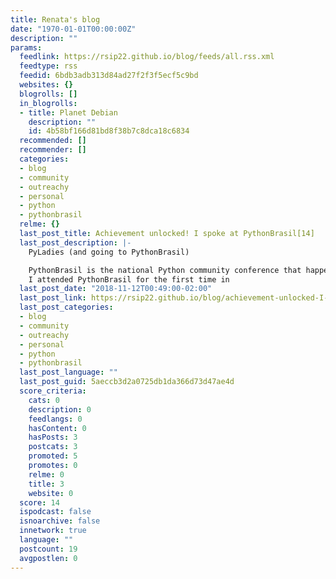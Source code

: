 ```yaml
---
title: Renata's blog
date: "1970-01-01T00:00:00Z"
description: ""
params:
  feedlink: https://rsip22.github.io/blog/feeds/all.rss.xml
  feedtype: rss
  feedid: 6bdb3adb313d84ad27f2f3f5ecf5c9bd
  websites: {}
  blogrolls: []
  in_blogrolls:
  - title: Planet Debian
    description: ""
    id: 4b58bf166d81bd8f38b7c8dca18c6834
  recommended: []
  recommender: []
  categories:
  - blog
  - community
  - outreachy
  - personal
  - python
  - pythonbrasil
  relme: {}
  last_post_title: Achievement unlocked! I spoke at PythonBrasil[14]
  last_post_description: |-
    PyLadies (and going to PythonBrasil)

    PythonBrasil is the national Python community conference that happens every year, usually in October, in Brazil.
    I attended PythonBrasil for the first time in
  last_post_date: "2018-11-12T00:49:00-02:00"
  last_post_link: https://rsip22.github.io/blog/achievement-unlocked-I-spoke-at-PythonBrasil-14.html
  last_post_categories:
  - blog
  - community
  - outreachy
  - personal
  - python
  - pythonbrasil
  last_post_language: ""
  last_post_guid: 5aeccb3d2a0725db1da366d73d47ae4d
  score_criteria:
    cats: 0
    description: 0
    feedlangs: 0
    hasContent: 0
    hasPosts: 3
    postcats: 3
    promoted: 5
    promotes: 0
    relme: 0
    title: 3
    website: 0
  score: 14
  ispodcast: false
  isnoarchive: false
  innetwork: true
  language: ""
  postcount: 19
  avgpostlen: 0
---
```

